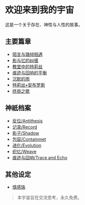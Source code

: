  # 欢迎来到我的宇宙

这是一个关于存在、神性与人性的故事。

## 主要篇章

* [陌言与璐倾相遇](chapter1.md)
* [影与忆的纠缠](chapter2.md)
* [教堂中的特莉丝](chapter3.md)
* [痕迹与回响的平衡](chapter4.md)
* [沉默的雨](chapter5.md)
* [特莉丝•安布罗斯](chapter6.md)
* [终局之歌](finale.md)

## 神祇档案

* [反位/Antithesis](antithesis.md)
* [记录/Record](record.md)
* [影子/Shadow](shadow.md)
* [包容/Containmet](containment.md)
* [进化/Evolution](evolution.md)
* [织忆/Weave](weave_memory.md)
* [痕迹与回响/Trace and Echo](trace_and_echo.md)

## 其他设定

* [情感珠](emotion_pearl.md)

> 本宇宙旨在交流思考，永久免费。
